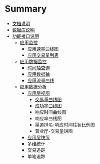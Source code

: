 # Summary

* [文档说明](README.md)
* [数据库说明](数据库说明.md)
* [功能接口说明](功能接口说明.md)
    * [应用监控](应用监控.md)
        * [应用速率曲线图](应用速率曲线图.md)
        * [应用交易量列表](应用交易量列表.md)
    * [应用数据监控](应用数据监控.md)
        * [时间轴查询](时间轴查询.md)
        * [应用数据轴](应用数据轴.md)
        * [应用流量曲线](应用流量曲线.md)
    * [应用数据分析](应用数据分析.md)
        * [应用层视图](应用层视图.md)
            * [交易量曲线图](交易量曲线图.md)
            * [成功率曲线图](成功率曲线图.md)
            * 响应时间曲线图
            * 响应率曲线图
            * 渠道排名-响应时间柱状比例图
            * 营业厅-交易量饼图
        * [应用层快照](应用层快照.md)
        * 多维统计
        * 交易追踪
        * 单笔追踪

